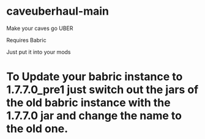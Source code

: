 # caveuberhaul-main
 Make your caves go UBER
 
 Requires Babric
 
 Just put it into your mods

# To Update your babric instance to 1.7.7.0_pre1 just switch out the jars of the old babric instance with the 1.7.7.0 jar and change the name to the old one.
